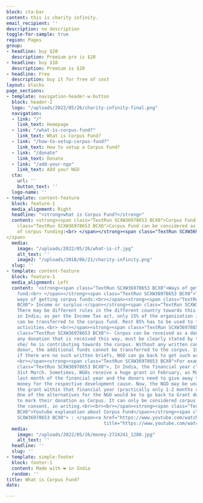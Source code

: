 ```yaml
---
block: cta-bar
content: this is charity infinity.
email_recipient: ''
description: no description
toggle-for-sample: true
region: Pages
group:
- headline: buy $20
  description: Premium pro is $20
- headline: buy $10
  description: Premium is $10
- headline: Free
  description: buy it for free of cost
layout: blocks
page_sections:
- template: navigation-header-w-button
  block: header-2
  logo: "/uploads/2022/05/26/charity-infinity-final.png"
  navigation:
  - link: "/"
    link_text: Homepage
  - link: "/what-is-corpus-fund?"
    link_text: What is Corpus Fund?
  - link: "/how-to-setup-corpus-fund?"
    link_text: How to setup a Corpus Fund?
  - link: "/donate"
    link_text: Donate
  - link: "/add-your-ngo"
    link_text: Add your NGO
  cta:
    url: ''
    button_text: ''
  logo-name: ''
- template: content-feature
  block: feature-1
  media_alignment: Right
  headline: "<strong>what is Corpus Fund?</strong>"
  content: <strong><span class="TextRun SCXW36978653 BCX0">Corpus Fund:<br> </span></strong><span
    class="TextRun SCXW36978653 BCX0">Corpus Fund can be considered as a capital of the organization where the funds can be generated and kept for the existence and support for the organization. It will be more helpful for the NGO to sustain during the difficult times. It is also known as "Emergency Fund".<br><br></span><strong><span class="TextRun SCXW36978653 BCX0">Need
    of corpus funding:<br> </span></strong><span class="TextRun SCXW36978653 BCX0">The main idea of going with corpus fund is that, it can be used for continuing the organization activity, If the grant is not received from the donor. There are two options available for the NGO, if the grant is not received from the donor, one is making some temporary arrangements or delay the activity. But the NGO is completely depends on the grant from the donor, since there is limited fund availble in the NGO, then we need to pause or delay the activity. But we have corpus funds , we can use it for making the temporary arrangements to continue the activity. And also grant received from donor is an exact budget for running the program and some of the regular expenses won't be covered in that budget, for example: paying rent for the building and so on. So we can use the corpus funds for that. Corpus Funds helps the organization to be financially secured.
</span>
  media:
    image: "/uploads/2022/05/26/what-is-cf.jpg"
    alt_text: ''
    image2: "/uploads/2018/06/21/charity-infinity.png"
  slug: ''
- template: content-feature
  block: feature-1
  media_alignment: Left
  content: '<strong><span class="TextRun SCXW36978653 BCX0">Ways of getting corpus
    fund:<br> </span></strong><span class="TextRun SCXW36978653 BCX0">There are two
    ways of getting corpus funds:<br></span><strong><span class="TextRun SCXW36978653
    BCX0"> Income or surplus-</span></strong><span class="TextRun SCXW36978653 BCX0">
    There may be different rules in the different country towards this. For example,
    in India; as per the Income Tax act, only 15% of the organization income or surplus
    can be transferred to the corpus fund. Rest 85% has to be used to fund program
    activities.<br> <br></span><strong><span class="TextRun SCXW36978653 BCX0">Donations</span></strong><span
    class="TextRun SCXW36978653 BCX0">- Corpus can be received as a donation. But,
    any donation that is received this way, must be clearly stated by the donor that
    she/ he is contributing towards the corpus. Without any written consent from the
    donor, the additional funds cannot be transferred to the corpus. In case of donation,
    if there are no such written briefs, NGO can go back to get such written consent.<br>
    <br></span><strong><span class="TextRun SCXW36978653 BCX0">For example</span></strong><span
    class="TextRun SCXW36978653 BCX0">, In India, the financial year closing is on
    31st March. Sometimes, NGOs receive a huge grant in February, as March is the
    last month of the financial year and the donors need to give away the sanctioned/pledged
    money for the respective development cause. Now, the NGO may be unable to utilize
    the grant within that financial year (practically only 1-2 months remaining).
    One of the alternatives for the NGO would be to go back to Grant donor requesting
    to mark their donation as Corpus. It can only be considered corpus after receiving
    the consent, in writing.<br><br><br></span><strong><span class="TextRun SCXW36978653
    BCX0">Youtube explanation about Corpus Fund</span></strong><span class="TextRun
    SCXW36978653 BCX0"> : </span><a href="https://www.youtube.com/watch?v=iLutkCwxyIs"
                                    title="https://www.youtube.com/watch?v=iLutkCwxyIs"><button style="background-color:lightblue; padding:5px;">Watch now</button></a>'
  media:
    image: "/uploads/2022/05/26/money-2724241_1280.jpg"
    alt_text: ''
  headline: ''
  slug: ''
- template: simple-footer
  block: footer-1
  content: Made with ❤︎ in India
  random: ''
title: What is Corpus Fund?
date: 

---
```

